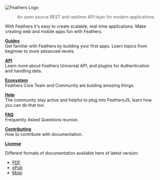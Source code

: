 ![Feathers Logo](/img/logo-title.jpg)

> An open source REST and realtime API layer for modern applications.

With Feathers it's easy to create scalable, real-time applications.  Make creating web and mobile apps fun with Feathers.

[**Guides**](./guides/readme.md)<br/>
Get familiar with Feathers by building your first apps. Learn topics from beginner to more advanced-levels.

[**API**](./api/readme.md)<br/>
Learn more about Feathers Universal API, and plugins for Authentication and handling data.

[**Ecosystem**](./ecosystem/readme.md)<br/>
Feathers Core Team and Community are bulding amazing things.

[**Help**](./help/readme.md)<br/>
The community stay active and helpful to plug into FeathersJS, learn how you can do that too.

[**FAQ**](./faq/readme.md)<br/>
Frequently Asked Questions reunion.

[**Contributing**](./contributing/readme.md)<br/>
How to contribute with documentation.

[**License**](./license.md)

Different formats of documentation available here of latest version:

* [PDF](https://www.gitbook.com/download/pdf/book/feathersjs/feathers-docs)
* [ePub](https://www.gitbook.com/download/epub/book/feathersjs/feathers-docs)
* [Mobi](https://www.gitbook.com/download/mobi/book/feathersjs/feathers-docs)



